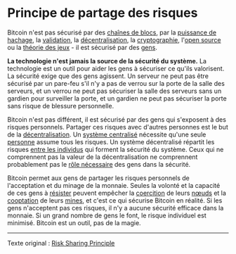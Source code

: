 Principe de partage des risques
===============================

Bitcoin n'est pas sécurisé par des [chaînes de blocs](https://fr.wikipedia.org/wiki/Blockchain), par la [puissance de hachage](ch101-glossary.md#puissance-de-hachage), la [validation](ch101-glossary.md#validation), la [décentralisation](ch101-glossary.md#décentralisation), la [cryptographie](https://fr.wikipedia.org/wiki/Cryptographie), l'[open source](https://fr.wikipedia.org/wiki/Free/Libre_Open_Source_Software) ou la [théorie des jeux](ch067-prisoners-dilemma-fallacy.md) - il est sécurisé par des [gens](ch101-glossary.md#personne).

**La technologie n'est jamais la source de la sécurité du système.** La technologie est un outil pour aider les gens à sécuriser ce qu'ils valorisent. La sécurité exige que des gens agissent. Un serveur ne peut pas être sécurisé par un pare-feu s'il n'y a pas de verrou sur la porte de la salle des serveurs, et un verrou ne peut pas sécuriser la salle des serveurs sans un gardien pour surveiller la porte, et un gardien ne peut pas sécuriser la porte sans risque de blessure personnelle.

Bitcoin n'est pas différent, il est sécurisé par des gens qui s'exposent à des risques personnels. Partager ces risques avec d'autres personnes est le but de la [décentralisation](ch101-glossary.md#décentralisation). Un [système centralisé](https://en.wikipedia.org/wiki/Liberty_Reserve) nécessite qu'une seule [personne](https://fr.wikipedia.org/wiki/Ross_Ulbricht) assume tous les risques. Un système décentralisé répartit les risques [entre les individus](https://fr.wikipedia.org/wiki/BitTorrent) qui forment la sécurité du système. Ceux qui ne comprennent pas la valeur de la décentralisation ne comprennent probablement pas le [rôle nécessaire](https://www.theatlantic.com/magazine/archive/2017/09/big-in-venezuela/534177/) des gens dans la sécurité.

Bitcoin permet aux gens de partager les risques personnels de l'acceptation et du minage de la monnaie. Seules la volonté et la capacité de ces gens à [résister](ch004-axiom-of-resistance.md) peuvent empêcher la [coercition](ch101-glossary.md#coercition) de leurs [nœuds](ch101-glossary.md#nœud) et la [cooptation](ch101-glossary.md#cooptation) de leurs [mines](ch101-glossary.md#mine), et c'est ce qui sécurise Bitcoin en réalité. Si les gens n'acceptent pas ces risques, il n'y a aucune sécurité efficace dans la monnaie. Si un grand nombre de gens le font, le risque individuel est minimisé. Bitcoin est un outil, pas de la magie.

---

Texte original : [Risk Sharing Principle](https://github.com/libbitcoin/libbitcoin-system/wiki/Risk-Sharing-Principle)